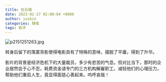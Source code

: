```yaml
---
title: 在云端
date: 2023-02-27 02:00:04 +0800
author: jusbin
categories: 随笔
tags: 影评
---
```

![p2151251263.jpg](/assets/p2151251263_1677426235418_0.jpg)

转身后留下的落寞背影使得电影具有了特殊的意味，摆脱了平庸，得到了升华。

影片的背景是经济危机下的大量裁员，多少有悲苦的气息。但对比当下，那时的企业居然会于心不忍，耗费资金请专门的三方机构解雇职工，减轻他们的心理压力，帮助他们重启人生，竟显得面慈心善起来。呜呼哀哉！

